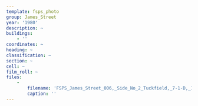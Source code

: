 ```yaml
---
template: fsps_photo
group: James_Street
year: '1980'
description: ~
buildings:
    - ''
coordinates: ~
heading: ~
classification: ~
section: ~
cell: ~
film_roll: ~
files:
    -
        filename: 'FSPS_James_Street_006,_Side_No_2_Tuckfield,_7-1-D,_1980.png'
        caption: ''
---
```

